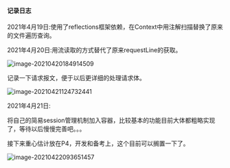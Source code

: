 #### 记录日志

2021年4月19日:使用了reflections框架依赖，在Context中用注解扫描替换了原来的文件遍历查询。

2021年4月20日:用流读取的方式替代了原来requestLine的获取。

![image-20210420184914509](C:\Users\Jonny\AppData\Roaming\Typora\typora-user-images\image-20210420184914509.png)

记录一下请求报文，便于以后更详细的处理请求体。

![image-20210421124732441](C:\Users\Jonny\AppData\Roaming\Typora\typora-user-images\image-20210421124732441.png)

2021年4月21日:

将自己的简易session管理机制加入容器，比较基本的功能目前大体都粗略实现了，等待以后慢慢完善吧。。。

接下来重心估计放在P4，开发和备考上，这个目前可以搁置一下了。

![image-20210422093651457](C:\Users\Jonny\AppData\Roaming\Typora\typora-user-images\image-20210422093651457.png)